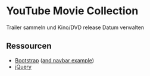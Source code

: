# YouTube Movie Collection
Trailer sammeln und Kino/DVD release Datum verwalten

## Ressourcen

* [Bootstrap](https://github.com/twbs/bootstrap) ([and navbar example](https://getbootstrap.com/examples/navbar/))
* [jQuery](https://github.com/jquery/jquery)
